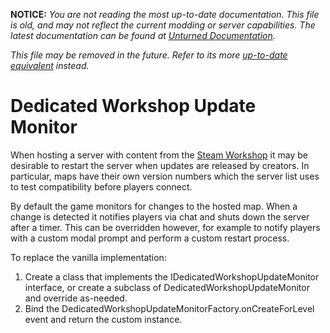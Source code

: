 **NOTICE:** *You are not reading the most up-to-date documentation. This file is old, and may not reflect the current modding or server capabilities. The latest documentation can be found at [Unturned Documentation](https://docs.smartlydressedgames.com/).*

*This file may be removed in the future. Refer to its more [up-to-date equivalent](https://docs.smartlydressedgames.com/en/stable/servers/dedicated-workshop-update-monitor.html) instead.*

Dedicated Workshop Update Monitor
=================================

When hosting a server with content from the [Steam Workshop](https://steamcommunity.com/app/304930/workshop/) it may be desirable to restart the server when updates are released by creators. In particular, maps have their own version numbers which the server list uses to test compatibility before players connect.

By default the game monitors for changes to the hosted map. When a change is detected it notifies players via chat and shuts down the server after a timer. This can be overridden however, for example to notify players with a custom modal prompt and perform a custom restart process.

To replace the vanilla implementation:

1. Create a class that implements the IDedicatedWorkshopUpdateMonitor interface, or create a subclass of DedicatedWorkshopUpdateMonitor and override as-needed.
2. Bind the DedicatedWorkshopUpdateMonitorFactory.onCreateForLevel event and return the custom instance.
